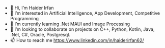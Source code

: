 - 👋 Hi, I’m Haider Irfan
- 👀 I’m interested in Artificial Intelligence, App Development, Competitive Programming
- 🌱 I’m currently learning .Net MAUI and Image Processing
- 💞️ I’m looking to collaborate on projects on C++, Python, Kotlin, Java, .Net, C#, Oracle, Postgresql.
- 📫 How to reach me https://www.linkedin.com/in/haiderirfan62/

<!---
HaiderIrfan62/HaiderIrfan62 is a ✨ special ✨ repository because its `README.md` (this file) appears on your GitHub profile.
You can click the Preview link to take a look at your changes.
--->
